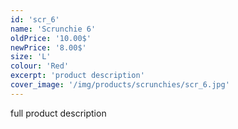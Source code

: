```yaml
---
id: 'scr_6'
name: 'Scrunchie 6'
oldPrice: '10.00$'
newPrice: '8.00$'
size: 'L'
colour: 'Red'
excerpt: 'product description'
cover_image: '/img/products/scrunchies/scr_6.jpg'
---
```

full product description
